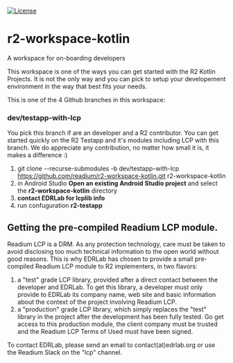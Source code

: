 [![License](https://img.shields.io/badge/License-BSD%203--Clause-blue.svg)](/LICENSE)
# r2-workspace-kotlin
A workspace for on-boarding developers

This workspace is one of the ways you can get started with the R2 Kotlin Projects. It is not the only way and you can pick to setup your developement environment in the way that best fits your needs.

This is one of the 4 Github branches in this workspace:

### dev/testapp-with-lcp
You pick this branch if are an developer and a R2 contributor. You can get started quickly on the R2 Testapp and it's modules including LCP with this branch. We do appreciate any contribution, no matter how small it is, it makes a difference :) 

1. git clone --recurse-submodules -b dev/testapp-with-lcp https://github.com/readium/r2-workspace-kotlin.git r2-workspace-kotlin
2. in Android Studio **Open an existing Android Studio project** and select the **r2-workspace-kotlin** directory
3. **contact EDRLab for lcplib info**
4. run confuguration **r2-testapp** 



## Getting the pre-compiled Readium LCP module.

Readium LCP is a DRM. As any protection technology, care must be taken to avoid disclosing too much technical information to the open world without good reasons. This is why EDRLab has chosen to provide a small pre-compiled Readium LCP module to R2 implementers, in two flavors:

1. a "test" grade LCP library, provided after a direct contact between the developer and EDRLab. To get this library, a developer must only provide to EDRLab its company name, web site and basic information about the context of the project involving Readium LCP.
2.  a "production" grade LCP library, which simply replaces the "test" library in the project after the development has been fully tested. Go get access to this production module, the client company must be trusted and the Readium LCP Terms of Used must have been signed.

To contact EDRLab, please send an email to contact(at)edrlab.org or use the Readium Slack on the "lcp" channel.

